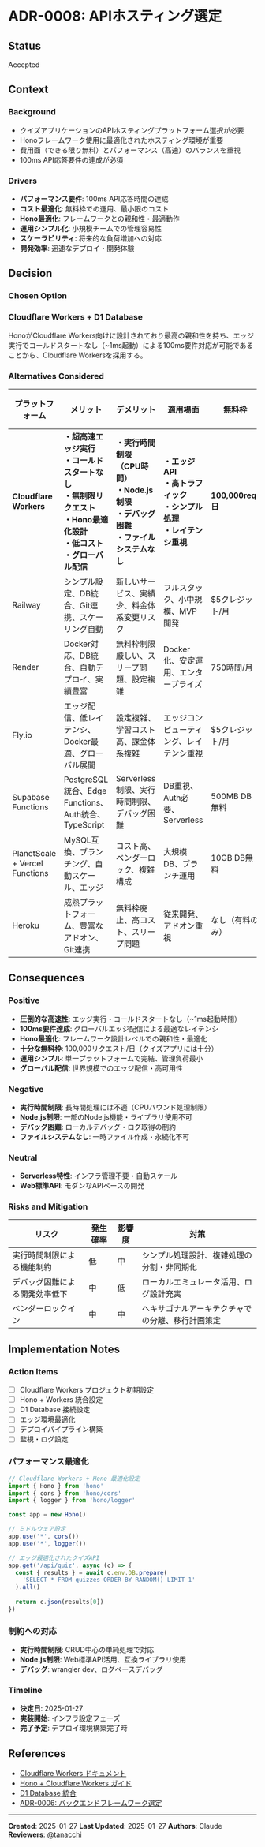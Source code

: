# ADR-0008: APIホスティング選定

## Status

Accepted

## Context

### Background

- クイズアプリケーションのAPIホスティングプラットフォーム選択が必要
- Honoフレームワーク使用に最適化されたホスティング環境が重要
- 費用面（できる限り無料）とパフォーマンス（高速）のバランスを重視
- 100ms API応答要件の達成が必須

### Drivers

- **パフォーマンス要件**: 100ms API応答時間の達成
- **コスト最適化**: 無料枠での運用、最小限のコスト
- **Hono最適化**: フレームワークとの親和性・最適動作
- **運用シンプル化**: 小規模チームでの管理容易性
- **スケーラビリティ**: 将来的な負荷増加への対応
- **開発効率**: 迅速なデプロイ・開発体験

## Decision

### Chosen Option

### Cloudflare Workers + D1 Database

HonoがCloudflare Workers向けに設計されており最高の親和性を持ち、エッジ実行でコールドスタートなし（~1ms起動）による100ms要件対応が可能であることから、Cloudflare Workersを採用する。

### Alternatives Considered

| プラットフォーム | メリット | デメリット | 適用場面 | 無料枠 | パフォーマンス | 技術適合性 | 判定 |
|------------------|----------|------------|----------|--------|---------------|------------|------|
| **Cloudflare Workers** | **・超高速エッジ実行**<br>**・コールドスタートなし**<br>**・無制限リクエスト**<br>**・Hono最適化設計**<br>**・低コスト**<br>**・グローバル配信** | **・実行時間制限（CPU時間）**<br>**・Node.js制限**<br>**・デバッグ困難**<br>**・ファイルシステムなし** | **・エッジAPI**<br>**・高トラフィック**<br>**・シンプル処理**<br>**・レイテンシ重視** | **100,000req/日** | **★★★** | **Hono最適化** | **○** |
| Railway | シンプル設定、DB統合、Git連携、スケーリング自動 | 新しいサービス、実績少、料金体系変更リスク | フルスタック、小中規模、MVP開発 | $5クレジット/月 | ★★★ | Hono対応 | △ |
| Render | Docker対応、DB統合、自動デプロイ、実績豊富 | 無料枠制限厳しい、スリープ問題、設定複雑 | Docker化、安定運用、エンタープライズ | 750時間/月 | ★★ | Hono対応 | △ |
| Fly.io | エッジ配信、低レイテンシ、Docker最適、グローバル展開 | 設定複雑、学習コスト高、課金体系複雑 | エッジコンピューティング、レイテンシ重視 | $5クレジット/月 | ★★★ | Hono最適 | △ |
| Supabase Functions | PostgreSQL統合、Edge Functions、Auth統合、TypeScript | Serverless制限、実行時間制限、デバッグ困難 | DB重視、Auth必要、Serverless | 500MB DB無料 | ★★ | TypeScript対応 | △ |
| PlanetScale + Vercel Functions | MySQL互換、ブランチング、自動スケール、エッジ | コスト高、ベンダーロック、複雑構成 | 大規模DB、ブランチ運用 | 10GB DB無料 | ★★ | 要適合作業 | △ |
| Heroku | 成熟プラットフォーム、豊富なアドオン、Git連携 | 無料枠廃止、高コスト、スリープ問題 | 従来開発、アドオン重視 | なし（有料のみ） | ★★ | 要適合作業 | × |

## Consequences

### Positive

- **圧倒的な高速性**: エッジ実行・コールドスタートなし（~1ms起動時間）
- **100ms要件達成**: グローバルエッジ配信による最適なレイテンシ
- **Hono最適化**: フレームワーク設計レベルでの親和性・最適化
- **十分な無料枠**: 100,000リクエスト/日（クイズアプリには十分）
- **運用シンプル**: 単一プラットフォームで完結、管理負荷最小
- **グローバル配信**: 世界規模でのエッジ配信・高可用性

### Negative

- **実行時間制限**: 長時間処理には不適（CPUバウンド処理制限）
- **Node.js制限**: 一部のNode.js機能・ライブラリ使用不可
- **デバッグ困難**: ローカルデバッグ・ログ取得の制約
- **ファイルシステムなし**: 一時ファイル作成・永続化不可

### Neutral

- **Serverless特性**: インフラ管理不要・自動スケール
- **Web標準API**: モダンなAPIベースの開発

### Risks and Mitigation

| リスク | 発生確率 | 影響度 | 対策 |
|--------|----------|--------|------|
| 実行時間制限による機能制約 | 低 | 中 | シンプル処理設計、複雑処理の分割・非同期化 |
| デバッグ困難による開発効率低下 | 中 | 低 | ローカルエミュレータ活用、ログ設計充実 |
| ベンダーロックイン | 中 | 中 | ヘキサゴナルアーキテクチャでの分離、移行計画策定 |

## Implementation Notes

### Action Items

- [ ] Cloudflare Workers プロジェクト初期設定
- [ ] Hono + Workers 統合設定
- [ ] D1 Database 接続設定
- [ ] エッジ環境最適化
- [ ] デプロイパイプライン構築
- [ ] 監視・ログ設定

### パフォーマンス最適化

```typescript
// Cloudflare Workers + Hono 最適化設定
import { Hono } from 'hono'
import { cors } from 'hono/cors'
import { logger } from 'hono/logger'

const app = new Hono()

// ミドルウェア設定
app.use('*', cors())
app.use('*', logger())

// エッジ最適化されたクイズAPI
app.get('/api/quiz', async (c) => {
  const { results } = await c.env.DB.prepare(
    'SELECT * FROM quizzes ORDER BY RANDOM() LIMIT 1'
  ).all()
  
  return c.json(results[0])
})
```

### 制約への対応

- **実行時間制限**: CRUD中心の単純処理で対応
- **Node.js制限**: Web標準API活用、互換ライブラリ使用
- **デバッグ**: wrangler dev、ログベースデバッグ

### Timeline

- **決定日**: 2025-01-27
- **実装開始**: インフラ設定フェーズ
- **完了予定**: デプロイ環境構築完了時

## References

- [Cloudflare Workers ドキュメント](https://developers.cloudflare.com/workers/)
- [Hono + Cloudflare Workers ガイド](https://hono.dev/getting-started/cloudflare-workers)
- [D1 Database 統合](https://developers.cloudflare.com/d1/)
- [ADR-0006: バックエンドフレームワーク選定](0006-backend-framework.md)

---
**Created**: 2025-01-27
**Last Updated**: 2025-01-27
**Authors**: Claude
**Reviewers**: [@tanacchi](https://github.com/tanacchi)
